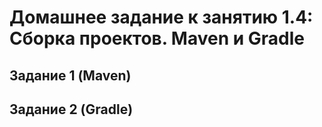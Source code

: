 # Домашнее задание к занятию 1.4: Сборка проектов. Maven и Gradle

## Задание 1 (Maven)
## Задание 2 (Gradle)
